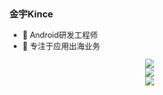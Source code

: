### 金宇Kince

- 🔭 Android研发工程师
- 🌱 专注于应用出海业务

<div align="center">
    <img  src="https://github-readme-stats.vercel.app/api/top-langs/?username=HeroKince&layout=compact" />
</div>

<div align="center">
  <img  src="https://github-readme-stats.vercel.app/api?username=HeroKince&show_icons=true&theme=radical&hide=contribs,prs" />
</div>

<div align="center">
  <img  src="https://github-readme-streak-stats.herokuapp.com?user=HeroKince&theme=onedark&date_format=M%20j%5B%2C%20Y%5D" />
</div>
